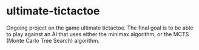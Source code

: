 # ultimate-tictactoe
Ongoing project on the game ultimate tictactoe.
The final goal is to be able to play against an AI that uses either the minimax algorithm, or the MCTS (Monte Carlo Tree Search) algorithm.
